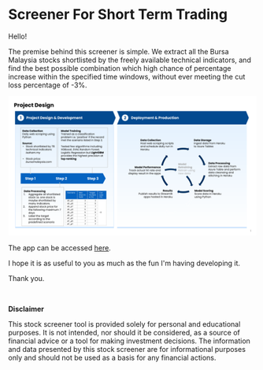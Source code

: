 # Screener For Short Term Trading
Hello!

The premise behind this screener is simple. We extract all the Bursa Malaysia stocks shortlisted by the freely available technical indicators, 
and find the best possible combination which high chance of percentage increase within the specified time windows, without ever meeting the 
cut loss percentage of -3%.  

<img width="1000px" src="./StockScreener.png" alt="design png" />

The app can be accessed [here](https://stock-screener-amirul-0e3d96487623.herokuapp.com/). 

I hope it is as useful to you as much as the fun I'm having developing it. 

Thank you.

&nbsp;  &nbsp;  &nbsp;  &nbsp;  &nbsp;  &nbsp;  &nbsp;  &nbsp;  &nbsp;

**Disclaimer**

This stock screener tool is provided solely for personal and educational purposes. It is not intended, nor should it be considered, as a source of financial advice or a tool for making investment decisions. The information and data presented by this stock screener are for informational purposes only and should not be used as a basis for any financial actions.

